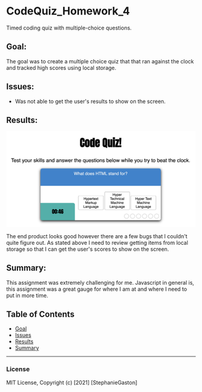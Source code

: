 # CodeQuiz_Homework_4
Timed coding quiz with multiple-choice questions.

## Goal:
The goal was to create a multiple choice quiz that that ran against the clock and tracked high scores using local storage.

## Issues:
- Was not able to get the user's results to show on the screen. 

## Results:

![Finished site after optimization.](screenshot.png)

The end product looks good however there are a few bugs that I couldn't quite figure out. As stated above I need to review getting items from local storage so that I can get the user's scores to show on the screen.

## Summary:
This assignment was extremely challenging for me. Javascript in general is, this assignment was a great gauge for where I am at and where I need to put in more time. 


## Table of Contents
- [Goal](#Goal)
- [Issues](#Issues)
- [Results](#Results)
- [Summary](#Summary)


_____
### License
MIT License, Copyright (c) [2021] [StephanieGaston]

